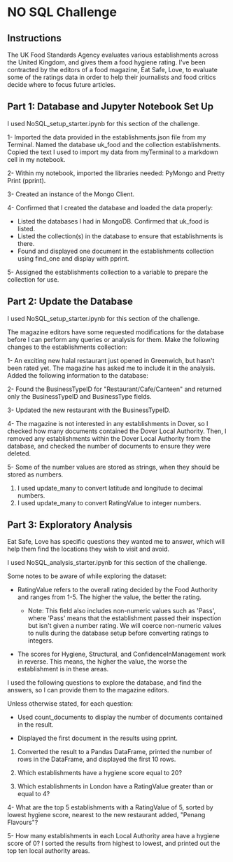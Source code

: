 # NO SQL Challenge
## Instructions
The UK Food Standards Agency evaluates various establishments across the United Kingdom, and gives them a food hygiene rating. I've been contracted by the editors of a food magazine, Eat Safe, Love, to evaluate some of the ratings data in order to help their journalists and food critics decide where to focus future articles.

## Part 1: Database and Jupyter Notebook Set Up
I used NoSQL_setup_starter.ipynb for this section of the challenge.

1- Imported the data provided in the establishments.json file from my Terminal. Named the database uk_food and the collection establishments. Copied the text I used to import my data from myTerminal to a markdown cell in my notebook.

2- Within my notebook, imported the libraries needed: PyMongo and Pretty Print (pprint).

3- Created an instance of the Mongo Client.

4- Confirmed that I created the database and loaded the data properly:

- Listed the databases I had in MongoDB. Confirmed that uk_food is listed.
- Listed the collection(s) in the database to ensure that establishments is there.
- Found and displayed one document in the establishments collection using find_one and display with pprint.

5- Assigned the establishments collection to a variable to prepare the collection for use.

## Part 2: Update the Database
I used NoSQL_setup_starter.ipynb for this section of the challenge.

The magazine editors have some requested modifications for the database before I can perform any queries or analysis for them. Make the following changes to the establishments collection:

1- An exciting new halal restaurant just opened in Greenwich, but hasn't been rated yet. The magazine has asked me to include it in the analysis. Added the following information to the database:

2- Found the BusinessTypeID for "Restaurant/Cafe/Canteen" and returned only the BusinessTypeID and BusinessType fields.

3- Updated the new restaurant with the BusinessTypeID.

4- The magazine is not interested in any establishments in Dover, so I checked how many documents contained the Dover Local Authority. Then, I removed any establishments within the Dover Local Authority from the database, and checked the number of documents to ensure they were deleted.

5- Some of the number values are stored as strings, when they should be stored as numbers.

1. I used update_many to convert latitude and longitude to decimal numbers.
2. I used update_many to convert RatingValue to integer numbers.

## Part 3: Exploratory Analysis
Eat Safe, Love has specific questions they wanted me to answer, which will help them find the locations they wish to visit and avoid.

I used NoSQL_analysis_starter.ipynb for this section of the challenge.

Some notes to be aware of while exploring the dataset:

- RatingValue refers to the overall rating decided by the Food Authority and ranges from 1-5. The higher the value, the better the rating.
  - Note: This field also includes non-numeric values such as 'Pass', where 'Pass' means that the establishment passed their inspection but isn't given a number rating. We will coerce non-numeric values to nulls during the database setup before converting ratings to integers.

- The scores for Hygiene, Structural, and ConfidenceInManagement work in reverse. This means, the higher the value, the worse the establishment is in these areas.

I used the following questions to explore the database, and find the answers, so I can provide them to the magazine editors.

Unless otherwise stated, for each question:

- Used count_documents to display the number of documents contained in the result.

- Displayed the first document in the results using pprint.

1. Converted the result to a Pandas DataFrame, printed the number of rows in the DataFrame, and displayed the first 10 rows.

2. Which establishments have a hygiene score equal to 20?

3. Which establishments in London have a RatingValue greater than or equal to 4?

4- What are the top 5 establishments with a RatingValue of 5, sorted by lowest hygiene score, nearest to the new restaurant added, "Penang Flavours"?

5- How many establishments in each Local Authority area have a hygiene score of 0? I sorted the results from highest to lowest, and printed out the top ten local authority areas.
